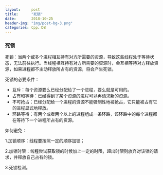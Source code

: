 ```yaml
---
layout:     post
title:      "死锁"
date:       2018-10-25 
header-img: "img/post-bg-3.png"
categories: Cpp，DB
---
```


### 死锁

死锁：当两个或多个进程相互持有对方所需要的资源，导致这些线程处于等待状态，无法前往执行。当线程相互持有对方所需要的资源时，会互相等待对方释放资源，如果进程都不主动释放所占有的资源，将会产生死锁。

死锁的必要条件：

- 互斥：每个资源要么已经分配给了一个进程，要么就是可用的。
- 占有和等待：已经得到了某个资源的进程可以再请求新的资源。
- 不可抢占：已经分配给一个进程的资源不能强制性地被抢占，它只能被占有它的进程显式地释放。
- 环路等待：有两个或者两个以上的进程组成一条环路，该环路中的每个进程都在等待下一个进程所占有的资源。

如何避免：

1.加锁顺序：线程要按照一定的顺序加锁；

2.加锁时限：线程尝试获取锁的时候加上一定的时限，超出时限则放弃对该锁的请求，并释放自己占有的锁。

3.死锁检测。